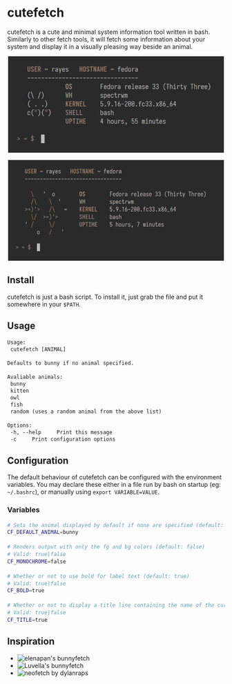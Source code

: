 # cutefetch

cutefetch is a cute and minimal system information tool written in bash. Similarly to other fetch tools, it will fetch some information about your system and display it in a visually pleasing way beside an animal.

<p align="center"><img src="./previews/bunny.png" width="500" /></p>
<p align="center"><img src="./previews/fish.png" width="500" /></p>

## Install

cutefetch is just a bash script. To install it, just grab the file and put it somewhere in your `$PATH`.

## Usage

```
Usage:
 cutefetch [ANIMAL]

Defaults to bunny if no animal specified.

Avaliable animals:
 bunny
 kitten
 owl
 fish
 random (uses a random animal from the above list)

Options:
 -h, --help     Print this message
 -c		Print configuration options
```

## Configuration

The default behaviour of cutefetch can be configured with the environment variables. You may declare these either in a file run by bash on startup (eg: `~/.bashrc`), or manually using `export VARIABLE=VALUE`.

### Variables

```sh
# Sets the animal displayed by default if none are specified (default: bunny). For a list of animals, see `cutefetch -h`
CF_DEFAULT_ANIMAL=bunny

# Renders output with only the fg and bg colors (default: false)
# Valid: true|false
CF_MONOCHROME=false

# Whether or not to use bold for label text (default: true)
# Valid: true|false
CF_BOLD=true

# Whether or not to display a title line containing the name of the current user and hostname (default:true)
# Valid: true|false
CF_TITLE=true
```

## Inspiration

- ![elenapan's bunnyfetch](https://github.com/elenapan/dotfiles/blob/master/bin/bunnyfetch)
- ![Luvella's bunnyfetch](https://github.com/Luvella/Bunnyfetch)
- ![neofetch](https://github.com/dylanaraps/neofetch) by dylanraps
